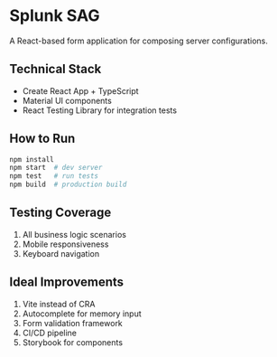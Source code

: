 # Splunk SAG

A React-based form application for composing server configurations.

## Technical Stack
- Create React App + TypeScript
- Material UI components
- React Testing Library for integration tests

## How to Run
```bash
npm install
npm start  # dev server
npm test   # run tests
npm build  # production build
```


## Testing Coverage
1. All business logic scenarios
2. Mobile responsiveness
3. Keyboard navigation


## Ideal Improvements
1. Vite instead of CRA
2. Autocomplete for memory input
3. Form validation framework
4. CI/CD pipeline
5. Storybook for components

